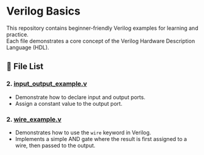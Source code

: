 # Verilog Basics

This repository contains beginner-friendly Verilog examples for learning and practice.  
Each file demonstrates a core concept of the Verilog Hardware Description Language (HDL).

## 📁 File List

### 2. [input_output_example.v]([input_output_example.v](https://github.com/Kumar24Gaurav/Verilog_basics/blob/main/input_output_demo.v))
- Demonstrate how to declare input and output ports.
- Assign a constant value to the output port.

### 2. [wire_example.v]([wire_example.v](https://github.com/Kumar24Gaurav/Verilog_basics/blob/main/wire_example_demo.v))
- Demonstrates how to use the `wire` keyword in Verilog.
- Implements a simple AND gate where the result is first assigned to a wire, then passed to the output.
